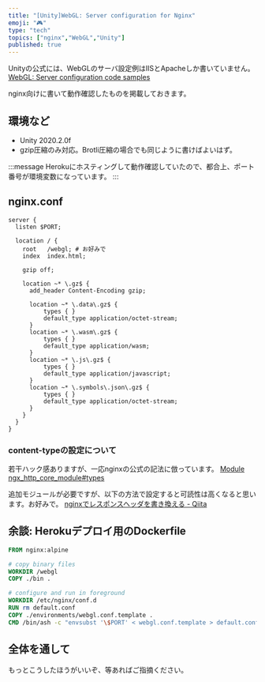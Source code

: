 ```yaml
---
title: "[Unity]WebGL: Server configuration for Nginx"
emoji: "🎮"
type: "tech"
topics: ["nginx","WebGL","Unity"]
published: true
---
```

Unityの公式には、WebGLのサーバ設定例はIISとApacheしか書いていません。
[WebGL: Server configuration code samples](https://docs.unity3d.com/2020.2/Documentation/Manual/webgl-server-configuration-code-samples.html)

nginx向けに書いて動作確認したものを掲載しておきます。

## 環境など

- Unity 2020.2.0f
- gzip圧縮のみ対応。Brotli圧縮の場合でも同じように書けばよいはず。

:::message
Herokuにホスティングして動作確認していたので、都合上、ポート番号が環境変数になっています。
:::

## nginx.conf

```nginx
server {
  listen $PORT;

  location / {
    root   /webgl; # お好みで
    index  index.html;

    gzip off;

    location ~* \.gz$ {
      add_header Content-Encoding gzip;

      location ~* \.data\.gz$ {
          types { }
          default_type application/octet-stream;
      }
      location ~* \.wasm\.gz$ {
          types { }
          default_type application/wasm;
      }
      location ~* \.js\.gz$ {
          types { }
          default_type application/javascript;
      }
      location ~* \.symbols\.json\.gz$ {
          types { }
          default_type application/octet-stream;
      }
    }
  }
}
```

### content-typeの設定について

若干ハック感ありますが、一応nginxの公式の記法に倣っています。
[Module ngx_http_core_module#types](http://nginx.org/en/docs/http/ngx_http_core_module.html#types)

追加モジュールが必要ですが、以下の方法で設定すると可読性は高くなると思います。お好みで。
[nginxでレスポンスヘッダを書き換える - Qiita](https://qiita.com/reiki4040/items/218438c6e32ba585fd99)

## 余談: Herokuデプロイ用のDockerfile

```dockerfile
FROM nginx:alpine

# copy binary files
WORKDIR /webgl
COPY ./bin .

# configure and run in foreground
WORKDIR /etc/nginx/conf.d
RUN rm default.conf
COPY ./environments/webgl.conf.template .
CMD /bin/ash -c "envsubst '\$PORT' < webgl.conf.template > default.conf" && /usr/sbin/nginx -g "daemon off;"
```

## 全体を通して

もっとこうしたほうがいいぞ、等あればご指摘ください。
